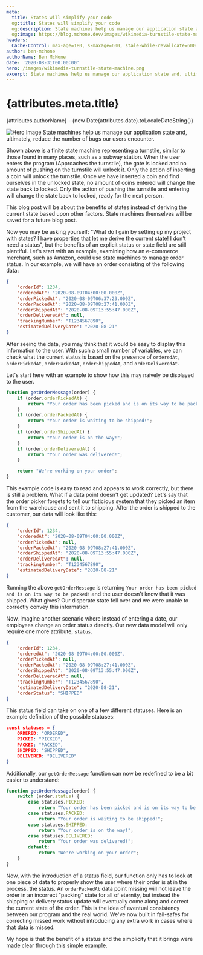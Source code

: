 ```yaml
---
meta:
  title: States will simplify your code
  og:title: States will simplify your code
  og:description: State machines help us manage our application state and, ultimately, reduce the number of bugs our users encounter.
  og:image: https://blog.mchone.dev/images/wikimedia-turnstile-state-machine.png
headers:
  Cache-Control: max-age=180, s-maxage=600, stale-while-revalidate=600
author: ben-mchone
authorName: Ben McHone
date: '2020-08-31T00:00:00'
hero: /images/wikimedia-turnstile-state-machine.png
excerpt: State machines help us manage our application state and, ultimately, reduce the number of bugs our users encounter.
---
```

# {attributes.meta.title}
{attributes.authorName} - {new Date(attributes.date).toLocaleDateString()}

<img alt="Hero Image" src={attributes.hero} />
State machines help us manage our application state and, ultimately, reduce the number of bugs our users encounter.

Shown above is a finite state machine representing a turnstile, similar to those found in many places, such as a subway station. When the user enters the program (Approaches the turnstile), the gate is locked and no amount of pushing on the turnstile will unlock it. Only the action of inserting a coin will unlock the turnstile. Once we have inserted a coin and find ourselves in the unlocked state, no amount of coins entered will change the state back to locked. Only the action of pushing the turnstile and entering will change the state back to locked, ready for the next person.

This blog post will be about the benefits of states instead of deriving the current state based upon other factors. State machines themselves will be saved for a future blog post. 

Now you may be asking yourself: "What do I gain by setting up my project with states? I have properties that let me derive the current state! I don't need a status", but the benefits of an explicit status or state field are still plentiful. Let's start with an example, examining how an e-commerce merchant, such as Amazon, could use state machines to manage order status. In our example, we will have an order consisting of the following data:

```json
{
    "orderId": 1234,
    "orderedAt": "2020-08-09T04:00:00.000Z",
    "orderPickedAt": "2020-08-09T06:37:23.000Z",
    "orderPackedAt": "2020-08-09T08:27:41.000Z",
    "orderShippedAt": "2020-08-09T13:55:47.000Z",
    "orderDeliveredAt": null,
    "trackingNumber": "T1234567890",
    "estimatedDeliveryDate": "2020-08-21"
}
```

After seeing the data, you may think that it would be easy to display this information to the user. With such a small number of variables, we can check what the current status is based on the presence of `orderedAt`, `orderPickedAt`, `orderPackedAt`, `orderShippedAt`, and `orderDeliveredAt`.

Let's start here with an example to show how this may naively be displayed to the user.

```Javascript
function getOrderMessage(order) {
    if (order.orderPickedAt) {
        return "Your order has been picked and is on its way to be packed!";
    }
    if (order.orderPackedAt) {
        return "Your order is waiting to be shipped!";
    }
    if (order.orderShippedAt) {
        return "Your order is on the way!";
    }
    if (order.orderDeliveredAt) {
        return "Your order was delivered!";
    }

    return "We're working on your order";
}

```

This example code is easy to read and appears to work correctly, but there is still a problem. What if a data point doesn't get updated? Let's say that the order picker forgets to tell our ficticious system that they picked an item from the warehouse and sent it to shipping. After the order is shipped to the customer, our data will look like this:

```json
{
    "orderId": 1234,
    "orderedAt": "2020-08-09T04:00:00.000Z",
    "orderPickedAt": null,
    "orderPackedAt": "2020-08-09T08:27:41.000Z",
    "orderShippedAt": "2020-08-09T13:55:47.000Z",
    "orderDeliveredAt": null,
    "trackingNumber": "T1234567890",
    "estimatedDeliveryDate": "2020-08-21"
}
```

Running the above `getOrderMessage` is returning `Your order has been picked and is on its way to be packed!` and the user doesn't know that it was shipped. What gives? Our disperate state fell over and we were unable to correctly convey this information.  
  
Now, imagine another scenario where instead of entering a date, our employees change an order status directly. Our new data model will only require one more attribute, `status`.

```json
{
    "orderId": 1234,
    "orderedAt": "2020-08-09T04:00:00.000Z",
    "orderPickedAt": null,
    "orderPackedAt": "2020-08-09T08:27:41.000Z",
    "orderShippedAt": "2020-08-09T13:55:47.000Z",
    "orderDeliveredAt": null,
    "trackingNumber": "T1234567890",
    "estimatedDeliveryDate": "2020-08-21",
    "orderStatus": "SHIPPED"
}
```
This status field can take on one of a few different statuses. Here is an example definition of the possible statuses:

```json
const statuses = {
    ORDERED: "ORDERED",
    PICKED: "PICKED",
    PACKED: "PACKED",
    SHIPPED: "SHIPPED",
    DELIVERED: "DELIVERED"
}
```

Additionally, our `getOrderMessage` function can now be redefined to be a bit easier to understand:

```javascript
function getOrderMessage(order) {
    switch (order.status) {
        case statuses.PICKED:
            return "Your order has been picked and is on its way to be packed!";
        case statuses.PACKED:
            return "Your order is waiting to be shipped!";
        case statuses.SHIPPED:
            return "Your order is on the way!";
        case statuses.DELIVERED:
            return "Your order was delivered!";
        default:
            return "We're working on your order";
    }
}
```

Now, with the introduction of a status field, our function only has to look at one piece of data to properly show the user where their order is at in the process, the status. An `orderPackedAt` data point missing will not leave the order in an incorrect "packing" state for all of eternity, but instead the shipping or delivery status update will eventually come along and correct the current state of the order. 
This is the idea of eventual consistency between our program and the real world. We've now built in fail-safes for correcting missed work without introducing any extra work in cases where that data is missed.

My hope is that the benefit of a status and the simplicity that it brings were made clear through this simple example.
